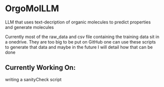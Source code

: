 # OrgoMolLLM
LLM that uses text-decription of organic molecules to predict properties and generate molecules

Currently most of the raw_data and csv file containing the training data sit in a onedrive. They are too big to be put on GitHub
one can use these scripts to generate that data and maybe in the future I will detail how that can be done

## Currently Working On:
writing a sanityCheck script


